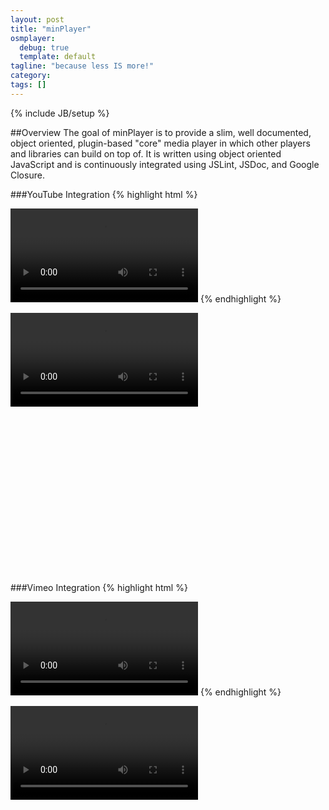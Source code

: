 ```yaml
---
layout: post
title: "minPlayer"
osmplayer:
  debug: true
  template: default
tagline: "because less IS more!"
category:
tags: []
---
```

{% include JB/setup %}

##Overview
The goal of minPlayer is to provide a slim, well documented, object oriented,
plugin-based "core" media player in which other players and libraries can build
on top of. It is written using object oriented JavaScript and is continuously
integrated using JSLint, JSDoc, and Google Closure.

###YouTube Integration
{% highlight html %}
<script type="text/javascript">
  $(function() {
    $("#youtube").minplayer();
  });
</script>
<video id="youtube" src="http://www.youtube.com/watch?v=dTAAsCNK7RA"></video>
{% endhighlight %}
<script type="text/javascript">
  $(function() {
    console.log('here');
    $("#youtube").minplayer();
  });
</script>
<div style="height:400px">
<video id="youtube" src="http://www.youtube.com/watch?v=dTAAsCNK7RA"></video>
</div>
<div style="clear:both;">&nbsp;</div>

###Vimeo Integration
{% highlight html %}
<script type="text/javascript">
  $(function() {
    console.log('here');
    $("#vimeo").minplayer();
  });
</script>
<video id="vimeo" src="http://vimeo.com/5606758"></video>
{% endhighlight %}
<script type="text/javascript">
  $(function() {
    console.log('here');
    $("#vimeo").minplayer();
  });
</script>
<div style="height:400px;">
  <video id="vimeo" src="http://vimeo.com/5606758"></video>
</div>
